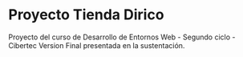 # Proyecto Tienda Dirico
Proyecto del curso de Desarrollo de Entornos Web - Segundo ciclo - Cibertec
Version Final presentada en la sustentación.
